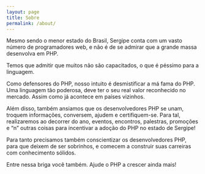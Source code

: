 ```yaml
---
layout: page
title: Sobre
permalink: /about/
---
```


Mesmo sendo o menor estado do Brasil, Sergipe conta com um vasto número de programadores web,
e não é de se admirar que a grande massa desenvolva em PHP.

Temos que admitir que muitos não são capacitados, o que é péssimo para a linguagem.

Como defensores do PHP, nosso intuito é desmistificar a má fama do PHP. Uma linguagem tão poderosa, 
deve ter o seu real valor reconhecido no mercado. Assim como já acontece em países vizinhos.

Além disso, também ansiamos que os desenvolvedores PHP se unam, troquem informações, 
conversem, ajudem e certifiquem-se. Para tal, realizaremos ao decorrer do ano, eventos, encontros, palestras, 
promoções e “n” outras coisas para incentivar a adoção do PHP no estado de Sergipe!

Para tanto precisamos também conscientizar os desenvolvedores PHP, para que deixem de ser sobrinhos, e comecem 
a construir suas carreiras com conhecimento sólidos.

Entre nessa briga você também. Ajude o PHP a crescer ainda mais!
